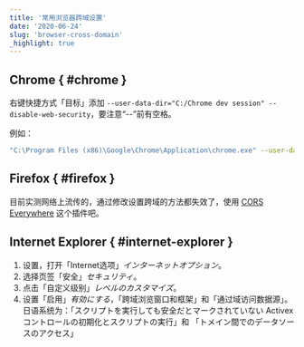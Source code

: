 ```yaml
---
title: '常用浏览器跨域设置'
date: '2020-06-24'
slug: 'browser-cross-domain'
_highlight: true
---
```


## Chrome { #chrome }

右键快捷方式「目标」添加 `--user-data-dir="C:/Chrome dev session" --disable-web-security`，要注意“--”前有空格。

例如：

```bash
"C:\Program Files (x86)\Google\Chrome\Application\chrome.exe" --user-data-dir="C:/Chrome dev session" --disable-web-security
```

## Firefox { #firefox }

目前实测网络上流传的，通过修改设置跨域的方法都失效了，使用 [CORS Everywhere](https://addons.mozilla.org/en-US/firefox/addon/cors-everywhere/) 这个插件吧。

## Internet Explorer { #internet-explorer }

1. 设置，打开「Internet选项」*インターネットオプション*。
2. 选择页签「安全」*セキュリティ*。
3. 点击「自定义级别」*レベルのカスタマイズ*。
4. 设置「启用」*有効にする*，「跨域浏览窗口和框架」和「通过域访问数据源」。
  日语系统为：「スクリプトを実行しても安全だとマークされていない Activexコントロールの初期化とスクリプトの実行」和
  「トメイン間でのデータソースのアクセス」
